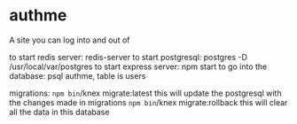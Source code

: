 # authme
A site you can log into and out of

to start redis server: redis-server
to start postgresql: postgres -D /usr/local/var/postgres
to start express server: npm start
to go into the database: psql authme, table is users

migrations:
`npm bin`/knex migrate:latest
	this will  update the postgresql with the changes made in migrations
`npm bin`/knex migrate:rollback
	this will clear all the data in this database